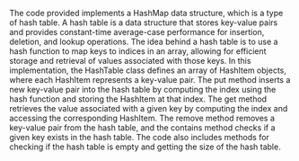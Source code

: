 The code provided implements a HashMap data structure, which is a type of hash table. A hash table is a data structure that stores key-value pairs and provides constant-time average-case performance for insertion, deletion, and lookup operations. The idea behind a hash table is to use a hash function to map keys to indices in an array, allowing for efficient storage and retrieval of values associated with those keys.
In this implementation, the HashTable class defines an array of HashItem objects, where each HashItem represents a key-value pair. The put method inserts a new key-value pair into the hash table by computing the index using the hash function and storing the HashItem at that index. The get method retrieves the value associated with a given key by computing the index and accessing the corresponding HashItem. The remove method removes a key-value pair from the hash table, and the contains method checks if a given key exists in the hash table. The code also includes methods for checking if the hash table is empty and getting the size of the hash table.
